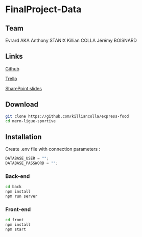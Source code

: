 # FinalProject-Data

## Team

Evrard AKA
Anthony STANIX
Killian COLLA
Jérémy BOISNARD

## Links

[Github](https://github.com/killiancolla/express-food)

[Trello](https://trello.com/b/CoqZzI6U/expressfood)

[SharePoint slides]()

## Download

```sh
git clone https://github.com/killiancolla/express-food
cd mern-ligue-sportive
```

## Installation

Create .env file with connection parameters :

```js
DATABASE_USER = "";
DATABASE_PASSWORD = "";
```

### Back-end

```sh
cd back
npm install
npm run server
```

### Front-end

```sh
cd front
npm install
npm start
```
